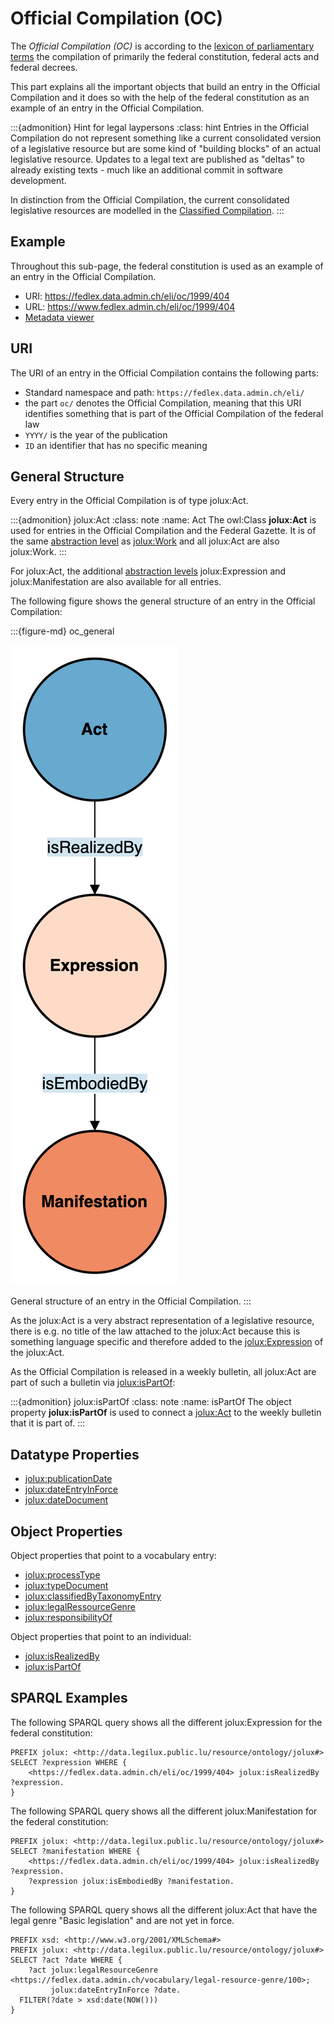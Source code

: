 # Official Compilation (OC)

The *Official Compilation (OC)* is according to the [lexicon of parliamentary terms](https://www.parlament.ch/en/%C3%BCber-das-parlament/parlamentsw%C3%B6rterbuch/parlamentsw%C3%B6rterbuch-detail?WordId=11#q=official) the compilation of primarily the federal constitution, federal acts and federal decrees.

This part explains all the important objects that build an entry in the Official Compilation and it does so with the help of the federal constitution as an example of an entry in the Official Compilation.

:::{admonition} Hint for legal laypersons
:class: hint
Entries in the Official Compilation do not represent something like a current consolidated version of a legislative resource but are some kind of "building blocks" of an actual legislative resource. Updates to a legal text are published as "deltas" to already existing texts - much like an additional commit in software development.

In distinction from the Official Compilation, the current consolidated legislative resources are modelled in the [Classified Compilation](classified_compilation.md).
:::

## Example

Throughout this sub-page, the federal constitution is used as an example of an entry in the Official Compilation.

- URI: https://fedlex.data.admin.ch/eli/oc/1999/404
- URL: https://www.fedlex.admin.ch/eli/oc/1999/404
- [Metadata viewer](https://fedlex.data.admin.ch/en-CH/metadata?value=https:%2F%2Ffedlex.data.admin.ch%2Feli%2Foc%2F1999%2F404)

## URI

The URI of an entry in the Official Compilation contains the following parts:

- Standard namespace and path: `https://fedlex.data.admin.ch/eli/`
- the part `oc/` denotes the Official Compilation, meaning that this URI identifies something that is part of the Official Compilation of the federal law
- `YYYY/` is the year of the publication
- `ID` an identifier that has no specific meaning

## General Structure

Every entry in the Official Compilation is of type jolux:Act.

:::{admonition} jolux:Act
:class: note
:name: Act
The owl:Class **jolux:Act** is used for entries in the Official Compilation and the Federal Gazette. It is of the same [abstraction level](abstraction_levels.md) as [jolux:Work](#Work) and all jolux:Act are also jolux:Work.
:::

For jolux:Act, the additional [abstraction levels](abstraction_levels.md) jolux:Expression and jolux:Manifestation are also available for all entries.

The following figure shows the general structure of an entry in the Official Compilation:

:::{figure-md} oc_general

<img src="img/oc_general.png" class="custom-max-width">

General structure of an entry in the Official Compilation.
:::

As the jolux:Act is a very abstract representation of a legislative resource, there is e.g. no title of the law attached to the jolux:Act because this is something language specific and therefore added to the [jolux:Expression](#Expression) of the jolux:Act.

As the Official Compilation is released in a weekly bulletin, all jolux:Act are part of such a bulletin via [jolux:isPartOf](#isPartOf):

:::{admonition} jolux:isPartOf
:class: note
:name: isPartOf
The object property **jolux:isPartOf** is used to connect a [jolux:Act](#Act) to the weekly bulletin that it is part of.
:::

## Datatype Properties

- [jolux:publicationDate](#publicationDate)
- [jolux:dateEntryInForce](#dateEntryInForce)
- [jolux:dateDocument](#dateDocument)

## Object Properties

Object properties that point to a vocabulary entry:

- [jolux:processType](vocabularies.md#procedure-types)
- [jolux:typeDocument](vocabularies.md#text-types)
- [jolux:classifiedByTaxonomyEntry](vocabularies.md#legal-taxonomy)
- [jolux:legalRessourceGenre](vocabularies.md#act-types)
- [jolux:responsibilityOf](vocabularies.md#legal-institution)

Object properties that point to an individual:

- [jolux:isRealizedBy](#isRealizedBy)
- [jolux:isPartOf](#isPartOf)

## SPARQL Examples

The following SPARQL query shows all the different jolux:Expression for the federal constitution:

```sparql
PREFIX jolux: <http://data.legilux.public.lu/resource/ontology/jolux#>
SELECT ?expression WHERE {
    <https://fedlex.data.admin.ch/eli/oc/1999/404> jolux:isRealizedBy ?expression.
}
```

The following SPARQL query shows all the different jolux:Manifestation for the federal constitution:

```sparql
PREFIX jolux: <http://data.legilux.public.lu/resource/ontology/jolux#>
SELECT ?manifestation WHERE {
    <https://fedlex.data.admin.ch/eli/oc/1999/404> jolux:isRealizedBy ?expression.
    ?expression jolux:isEmbodiedBy ?manifestation.
}
```

The following SPARQL query shows all the different jolux:Act that have the legal genre "Basic legislation" and are not yet in force.

```sparql
PREFIX xsd: <http://www.w3.org/2001/XMLSchema#>
PREFIX jolux: <http://data.legilux.public.lu/resource/ontology/jolux#>
SELECT ?act ?date WHERE {
    ?act jolux:legalResourceGenre <https://fedlex.data.admin.ch/vocabulary/legal-resource-genre/100>;
         jolux:dateEntryInForce ?date.
  FILTER(?date > xsd:date(NOW()))
}
```
